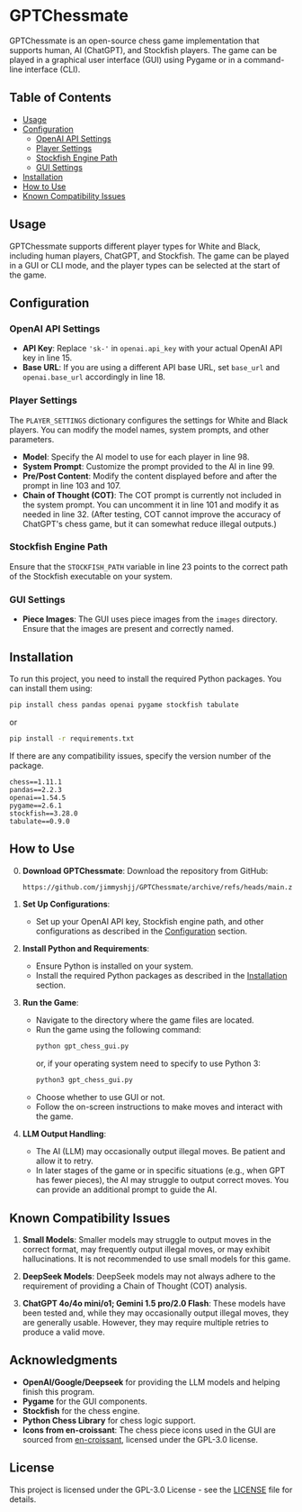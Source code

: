 # GPTChessmate

GPTChessmate is an open-source chess game implementation that supports human, AI (ChatGPT), and Stockfish players. The game can be played in a graphical user interface (GUI) using Pygame or in a command-line interface (CLI).

## Table of Contents

- [Usage](#usage)
- [Configuration](#configuration)
  - [OpenAI API Settings](#openai-api-settings)
  - [Player Settings](#player-settings)
  - [Stockfish Engine Path](#stockfish-engine-path)
  - [GUI Settings](#gui-settings)
- [Installation](#installation)
- [How to Use](#how-to-use)
- [Known Compatibility Issues](#known-compatibility-issues)

## Usage

GPTChessmate supports different player types for White and Black, including human players, ChatGPT, and Stockfish. The game can be played in a GUI or CLI mode, and the player types can be selected at the start of the game.

## Configuration

### OpenAI API Settings

- **API Key**: Replace `'sk-'` in `openai.api_key` with your actual OpenAI API key in line 15.
- **Base URL**: If you are using a different API base URL, set `base_url` and `openai.base_url` accordingly in line 18.

### Player Settings

The `PLAYER_SETTINGS` dictionary configures the settings for White and Black players. You can modify the model names, system prompts, and other parameters.

- **Model**: Specify the AI model to use for each player in line 98.
- **System Prompt**: Customize the prompt provided to the AI in line 99.
- **Pre/Post Content**: Modify the content displayed before and after the prompt in line 103 and 107.
- **Chain of Thought (COT)**: The COT prompt is currently not included in the system prompt. You can uncomment it in line 101 and modify it as needed in line 32. (After testing, COT cannot improve the accuracy of ChatGPT's chess game, but it can somewhat reduce illegal outputs.)

### Stockfish Engine Path

Ensure that the `STOCKFISH_PATH` variable in line 23 points to the correct path of the Stockfish executable on your system.

### GUI Settings

- **Piece Images**: The GUI uses piece images from the `images` directory. Ensure that the images are present and correctly named.

## Installation

To run this project, you need to install the required Python packages. You can install them using:

```bash
pip install chess pandas openai pygame stockfish tabulate
```
or
```bash
pip install -r requirements.txt
```

If there are any compatibility issues, specify the version number of the package.
```
chess==1.11.1
pandas==2.2.3
openai==1.54.5
pygame==2.6.1
stockfish==3.28.0
tabulate==0.9.0
```

## How to Use

0. **Download GPTChessmate**: Download the repository from GitHub:
   ```bash
   https://github.com/jimmyshjj/GPTChessmate/archive/refs/heads/main.zip
   ```

1. **Set Up Configurations**: 
   - Set up your OpenAI API key, Stockfish engine path, and other configurations as described in the [Configuration](#configuration) section.

2. **Install Python and Requirements**:
   - Ensure Python is installed on your system.
   - Install the required Python packages as described in the [Installation](#installation) section.

3. **Run the Game**:
   - Navigate to the directory where the game files are located.
   - Run the game using the following command:
     ```bash
     python gpt_chess_gui.py
     ```
     or, if your operating system need to specify to use Python 3:
     ```bash
     python3 gpt_chess_gui.py
     ```
   - Choose whether to use GUI or not.
   - Follow the on-screen instructions to make moves and interact with the game.

4. **LLM Output Handling**:
   - The AI (LLM) may occasionally output illegal moves. Be patient and allow it to retry.
   - In later stages of the game or in specific situations (e.g., when GPT has fewer pieces), the AI may struggle to output correct moves. You can provide an additional prompt to guide the AI.

## Known Compatibility Issues

1. **Small Models**: Smaller models may struggle to output moves in the correct format, may frequently output illegal moves, or may exhibit hallucinations. It is not recommended to use small models for this game.

2. **DeepSeek Models**: DeepSeek models may not always adhere to the requirement of providing a Chain of Thought (COT) analysis.

3. **ChatGPT 4o/4o mini/o1; Gemini 1.5 pro/2.0 Flash**: These models have been tested and, while they may occasionally output illegal moves, they are generally usable. However, they may require multiple retries to produce a valid move.

## Acknowledgments

- **OpenAI/Google/Deepseek** for providing the LLM models and helping finish this program.
- **Pygame** for the GUI components.
- **Stockfish** for the chess engine.
- **Python Chess Library** for chess logic support.
- **Icons from en-croissant**: The chess piece icons used in the GUI are sourced from [en-croissant](https://github.com/franciscoBSalgueiro/en-croissant/blob/master/public/pieces/chess7.css), licensed under the GPL-3.0 license.

## License

This project is licensed under the GPL-3.0 License - see the [LICENSE](LICENSE) file for details.

